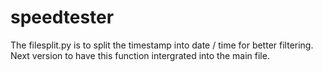 # speedtester
The filesplit.py is to split the timestamp into date / time for better filtering. Next version to have this function intergrated
into the main file. 
